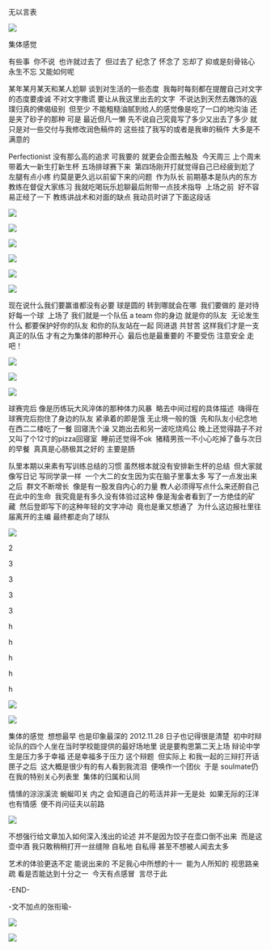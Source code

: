 无以言表

![](./images/img_001.png)

集体感觉

有些事  你不说  也许就过去了  但过去了 纪念了 怀念了 忘却了 抑或是刻骨铭心 永生不忘 又能如何呢

某年某月某天和某人尬聊 谈到对生活的一些态度  我每时每刻都在提醒自己对文字的态度要虔诚 不对文字撒谎 要让从我这里出去的文字  不说达到天然去雕饰的返璞归真的佛偈级别  但至少 不能粗糙油腻到给人的感觉像是吃了一口的地沟油 还是夹了砂子的那种 可是 最近但凡一懒 先不说自己究竟写了多少又出去了多少 就只是对一些交付与我修改润色稿件的 这些挂了我写的或者是我审的稿件 大多是不满意的

Perfectionist 没有那么高的追求 可我要的 就更会企图去触及  今天周三 上个周末带着大一新生打新生杯 五场排球赛下来  第四场刚开打就觉得自己已经疲到尬了  左腿有点小疼 约莫是更久远以前留下来的问题  作为队长 前期基本是队内的东方教练在督促大家练习 我就吃喝玩乐尬聊最后附带一点技术指导  上场之前  好不容易正经了一下 教练讲战术和对面的缺点 我动员时讲了下面这段话

![](./images/img_002.jpeg)

![](./images/img_003.gif)

![](./images/img_004.jpeg)

![](./images/img_005.png)

![](./images/img_006.jpeg)

![](./images/img_007.png)

现在说什么我们要赢谁都没有必要 球是圆的 转到哪就会在哪  我们要做的 是对待好每一个球  上场了 我们就是一个队伍 a team 你的身边 就是你的队友  无论发生什么 都要保护好你的队友 和你的队友站在一起 同进退 共甘苦 这样我们才是一支真正的队伍 才有之为集体的那种开心  最后也是最重要的 不要受伤 注意安全 走吧！

![](./images/img_008.gif)

![](./images/img_009.gif)

![](./images/img_010.jpeg)

球赛完后 像是历练玩大风淬体的那种体力风暴  略去中间过程的具体描述  嗨得在球赛完后抱住了身边的队友 紧承着的即是饿 无止境一般的饿  先和队友小纪念地在西二二楼吃了一餐 回寝洗个澡 又跑出去和另一波吃烧鸡公 晚上还觉得路子不对 又叫了个12寸的pizza回寝室  睡前还觉得不ok  猪精男孩一不小心吃掉了备与次日的早餐  真真是心肠极其之好的 主要是肠

队里本期以来素有写训练总结的习惯 虽然根本就没有安排新生杯的总结  但大家就像写日记 写同学录一样  一个大二的女生因为实在脑子里事太多 写了一点发出来之后  群文不断增长  像是有一股发自内心的力量 教人必须得写点什么来还酹自己在此中的生命  我究竟是有多久没有体验过这种 像是淘金者看到了一方绝佳的矿藏  然后登即写下的这种年轻的文字冲动  竟也是重又想通了  为什么这边报社里往届离开的主编 最终都走向了球队

![](./images/img_011.jpeg)

2

3

3

3

3

h

h

h

h

h

![](./images/img_012.png)

![](./images/img_013.jpeg)

集体的感觉  想想最早 也是印象最深的 2012.11.28 日子也记得很是清楚  初中时辩论队的四个人坐在当时学校能提供的最好场地里 说是要构思第二天上场 辩论中学生是压力多于幸福 还是幸福多于压力 这个辩题  但实际上 和我一起的三辩打开话匣子之后  这大概是很少有的有人看到我流泪  便唤作一个团伙  于是 soulmate仍在我的特别关心列表里  集体的归属和认同

情愫的淙淙溪流 蜿蜒叩关 内之 会知道自己的苟活并非一无是处  如果无际的汪洋也有情感  便不肖问征夫以前路

![](./images/img_014.png)

不想强行给文章加入如何深入浅出的论述 并不是因为饺子在壶口倒不出来  而是这壶中酒 我只敢稍稍打开一丝缝隙 自私地 自私得 甚至不想被人闻去太多

艺术的体验更迭不定 能说出来的 不足我心中所想的十一  能为人所知的 视思路亲疏 看是否能达到十分之一  今天有点感冒  言尽于此

-END-

-文不加点的张衔瑜-

![](./images/img_015.gif)

![](./images/img_016.jpeg)
